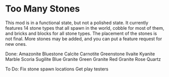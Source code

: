 # Too Many Stones

This mod is in a functional state, but not a polished state. It currently features 14 stone types that all spawn in the world, cobble for most of them, and bricks and blocks for all stone types. The placement of the stones is not final. More stones may be added, and you can put a feature request for new ones.

Done:
Amazonite
Bluestone
Calcite
Carnotite
Greenstone
Ilvaite
Kyanite
Marble
Scoria
Sugilite
Blue Granite
Green Granite
Red Granite
Rose Quartz

To Do:
Fix stone spawn locations
Get play testers